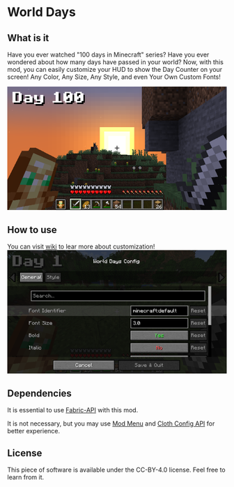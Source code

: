 # World Days

## What is it

Have you ever watched "100 days in Minecraft" series? Have you ever wondered about how many days have passed in your world?
Now, with this mod, you can easily customize your HUD to show the Day Counter on your screen!
Any Color, Any Size, Any Style, and even Your Own Custom Fonts!

![](static/gallery_1.png)

## How to use

You can visit [wiki](https://github.com/JustS-js/World-Days/wiki) to lear more about customization!
![](static/gallery_2.png)

## Dependencies

It is essential to use [Fabric-API](https://modrinth.com/mod/fabric-api) with this mod.

It is not necessary, but you may use [Mod Menu](https://github.com/TerraformersMC/ModMenu) and [Cloth Config API](https://github.com/shedaniel/cloth-config) for better experience.

## License

This piece of software is available under the CC-BY-4.0 license. Feel free to learn from it.
